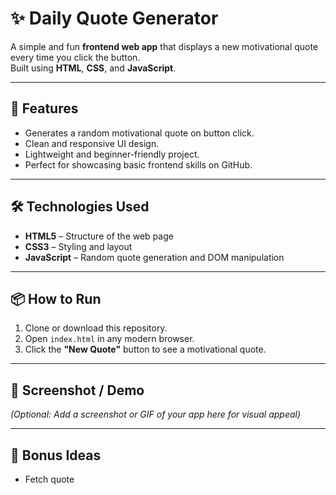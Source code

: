 # ✨ Daily Quote Generator

A simple and fun **frontend web app** that displays a new motivational quote every time you click the button.  
Built using **HTML**, **CSS**, and **JavaScript**.

---

## 🚀 Features
- Generates a random motivational quote on button click.
- Clean and responsive UI design.
- Lightweight and beginner-friendly project.
- Perfect for showcasing basic frontend skills on GitHub.

---

## 🛠️ Technologies Used
- **HTML5** – Structure of the web page  
- **CSS3** – Styling and layout  
- **JavaScript** – Random quote generation and DOM manipulation  

---

## 📦 How to Run
1. Clone or download this repository.
2. Open `index.html` in any modern browser.
3. Click the **"New Quote"** button to see a motivational quote.

---

## 📸 Screenshot / Demo
*(Optional: Add a screenshot or GIF of your app here for visual appeal)*

---

## 🌟 Bonus Ideas
- Fetch quote
